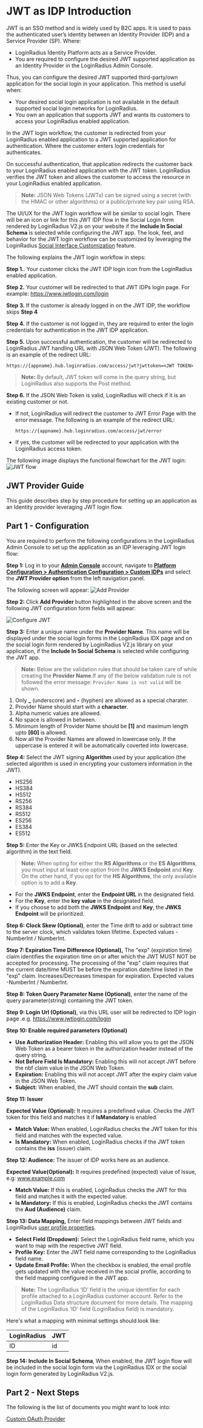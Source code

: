 # JWT as IDP Introduction

JWT is an SSO method and is widely used by B2C apps. It is used to pass the authenticated user’s identity between an Identity Provider (IDP) and a Service Provider (SP). Where:

- LoginRadius Identity Platform acts as a Service Provider.
- You are required to configure the desired JWT supported application as an Identity Provider in the LoginRadius Admin Console.

Thus, you can configure the desired JWT supported third-party/own application for the social login in your application. This method is useful when:

- Your desired social login application is not available in the default supported social login networks for LoginRadius.
- You own an application that supports JWT and wants its customers to access your LoginRadius enabled application.

In the JWT login workflow, the customer is redirected from your LoginRadius enabled application to a JWT supported application for authentication. Where the customer enters login credentials for authenticates.

On successful authentication, that application redirects the customer back to your LoginRadius enabled application with the JWT token. LoginRadius verifies the JWT token and allows the customer to access the resource in your LoginRadius enabled application.

> **Note:** JSON Web Tokens (JWTs) can be signed using a secret (with the HMAC or other algorithms) or a public/private key pair using RSA.

The UI/UX for the JWT login workflow will be similar to social login. There will be an icon or link for this JWT IDP flow in the Social Login form rendered by LoginRadius V2.js on your website if the **Include In Social Schema** is selected while configuring the JWT app. The look, feel, and behavior for the JWT login workflow can be customized by leveraging the LoginRadius [Social Interface Customization](/libraries/js-libraries/getting-started/#socialinterfacecustomization11) feature.

The following explains the JWT login workflow in steps:

**Step 1.**. Your customer clicks the JWT IDP login icon from the LoginRadius enabled application.

**Step 2.** Your customer will be redirected to that JWT IDPs login page. For example: https://www.jwtlogin.com/login

**Step 3.** If the customer is already logged in on the JWT IDP, the workflow skips **Step 4**

**Step 4.** If the customer is not logged in, they are required to enter the login credentials for authentication in the JWT IDP application.

**Step 5.** Upon successful authentication, the customer will be redirected to LoginRadius JWT handling URL with JSON Web Token (JWT). The following is an example of the redirect URL:

`https://{appname}.hub.loginradius.com/access/jwt?jwttoken=<JWT TOKEN>`

> **Note:** By default, JWT token will come in the query string, but LoginRadius also supports the Post method.

**Step 6.** If the JSON Web Token is valid, LoginRadius will check if it is an existing customer or not.

- If not, LoginRadius will redirect the customer to JWT Error Page with the error message. The following is an example of the redirect URL:

  `https://{appname}.hub.loginradius.com/access/jwt/error`

- If yes, the customer will be redirected to your application with the LoginRadius access token.

The following image displays the functional flowchart for the JWT login:
![JWT flow](https://apidocs.lrcontent.com/images/JWT-4_279925ed60451966115.80852197.png "JWT loginflow")

## JWT Provider Guide

This guide describes step by step procedure for setting up an application as an Identity provider leveraging JWT login flow.

## Part 1 - Configuration

You are required to perform the following configurations in the LoginRadius Admin Console to set up the application as an IDP leveraging JWT login flow:

**Step 1:** Log in to your [**Admin Console**](https://adminconsole.loginradius.com/) account, navigate to [**Platform Configuration > Authentication Configuration > Custom IDPs**](https://adminconsole.loginradius.com/platform-configuration/authentication-configuration/custom-idps/jwt-provider) and select the **JWT Provider option** from the left navigation panel.

The following screen will appear:
![Add Provider](https://apidocs.lrcontent.com/images/Add-Provider_249966275a19e84c568.88902152.png "Add Provider")

**Step 2:** Click **Add Provider** button highlighted in the above screen and the following JWT configuration form fields will appear:

![Configure JWT](https://apidocs.lrcontent.com/images/jwt-provider-01-1_68546274564d4fb10138eb9.38009221.png "Configure JWT")

**Step 3:** Enter a unique name under the **Provider Name**. This name will be displayed under the social login forms in the LoginRadius IDX page and on the social login form rendered by LoginRadius V2.js library on your application, if the **Include In Social Schema** is selected while configuring the JWT app.

> **Note:** Below are the validation rules that should be taken care of while creating the **Provider Name**.If any of the below validation rule is not followed the error message: `Provider Name is not valid` will be shown.

1. Only **\_** (underscore) and **-** (hyphen) are allowed as a special charater.
2. Provider Name should start with a **character**.
3. Alpha numeric values are allowed.
4. No space is allowed in between.
5. Minimum length of Provider Name should be **[1]** and maximum length upto **[60]** is allowed.
6. Now all the Provider Names are allowed in lowercase only. If the uppercase is entered it will be automatically coverted into lowercase.

**Step 4:** Select the JWT signing **Algorithm** used by your application (the selected algorithm is used in encrypting your customers information in the JWT).

- HS256
- HS384
- HS512
- RS256
- RS384
- RS512
- ES256
- ES384
- ES512

**Step 5:** Enter the Key or JWKS Endpoint URL (based on the selected algorithm) in the text field.

> **Note:** When opting for either the **RS Algorithms** or the **ES Algorithms**, you must input at least one option from the **JWKS Endpoint** and **Key**. On the other hand, if you opt for the **HS Algorithms**, the only available option is to add a **Key**.
  - For the **JWKS Endpoint**, enter the **Endpoint URL** in the designated field.
  - For the **Key**, enter the **key value** in the designated field.
  - If you choose to add both the **JWKS Endpoint** and **Key**, the **JWKS Endpoint** will be prioritized.

**Step 6: Clock Skew (Optional)**, enter the Time drift to add or subtract time to the server clock, which validates token lifetime. Expected values -NumberInt / NumberInt.

**Step 7: Expiration Time Difference (Optional),** The "exp" (expiration time) claim identifies the expiration time on or after which the JWT MUST NOT be accepted for processing. The processing of the "exp" claim requires that the current date/time MUST be before the expiration date/time listed in the "exp" claim. Increases/Decreases timespan for expiration. Expected values -NumberInt / NumberInt.

**Step 8: Token Query Parameter Name (Optional)**, enter the name of the query parameter(string) containing the JWT token.

**Step 9: Login Url (Optional)**, via this URL user will be redirected to IDP login page .e.g. https://www.jwtlogin.com/login

**Step 10: Enable required parameters (Optional)**

- **Use Authorization Header:** Enabling this will allow you to get the JSON Web Token as a bearer token in the authorization header instead of the query string.
- **Not Before Field Is Mandatory:** Enabling this will not accept JWT before the nbf claim value in the JSON Web Token.
- **Expiration:** Enabling this will not accept JWT after the expiry claim value in the JSON Web Token.
- **Subject:** When enabled, the JWT should contain the **sub** claim.

**Step 11: Issuer**

**Expected Value (Optional):** It requires a predefined value.
Checks the JWT token for this field and matches it if **IsMandatory** is enabled.

- **Match Value:** When enabled, LoginRadius checks the JWT token for this field and matches with the expected value.
- **Is Mandatory:** When enabled, LoginRadius checks if the JWT token contains the **iss** (issuer) claim.

**Step 12: Audience:** The issuer of IDP works here as an audience.

**Expected Value(Optional):** It requires predefined (expected) value of Issue, e.g: www.example.com

- **Match Value:** If this is enabled, LoginRadius checks the JWT for this field and matches it with the expected value.
- **Is Mandatory:** If this is enabled, LoginRadius checks the JWT contains the **Aud (Audience)** claim.

**Step 13: Data Mapping,** Enter field mappings between JWT fields and LoginRadius [user profile properties](/api/v2/getting-started/data-points/detailed-data-points/).

- **Select Field (Dropdown):** Select the LoginRadius field name, which you want to map with the respective JWT field.
- **Profile Key:** Enter the JWT field name corresponding to the LoginRadius field name.
- **Update Email Profile:** When the checkbox is enabled, the email profile gets updated with the value received in the social profile, according to the field mapping configured in the JWT app.


> **Note:** The LoginRadius ‘ID’ field is the unique identifier for each profile attached to a LoginRadius customer account. Refer to the LoginRadius Data structure document for more details. The mapping of the LoginRadius 'ID' field (LoginRadius field) is mandatory.

Here's what a mapping with minimal settings should look like:

| LoginRadius | JWT |
| ----------- | --- |
| ID          | id  |

**Step 14: Include In Social Schema**, When enabled, the JWT login flow will be included in the social login form via the LoginRadius IDX or the social login form generated by LoginRadius V2.js.

## Part 2 - Next Steps

The following is the list of documents you might want to look into:

[Custom OAuth Provider](/single-sign-on/tutorial/custom-identity-providers/custom-oauth-provider/)
